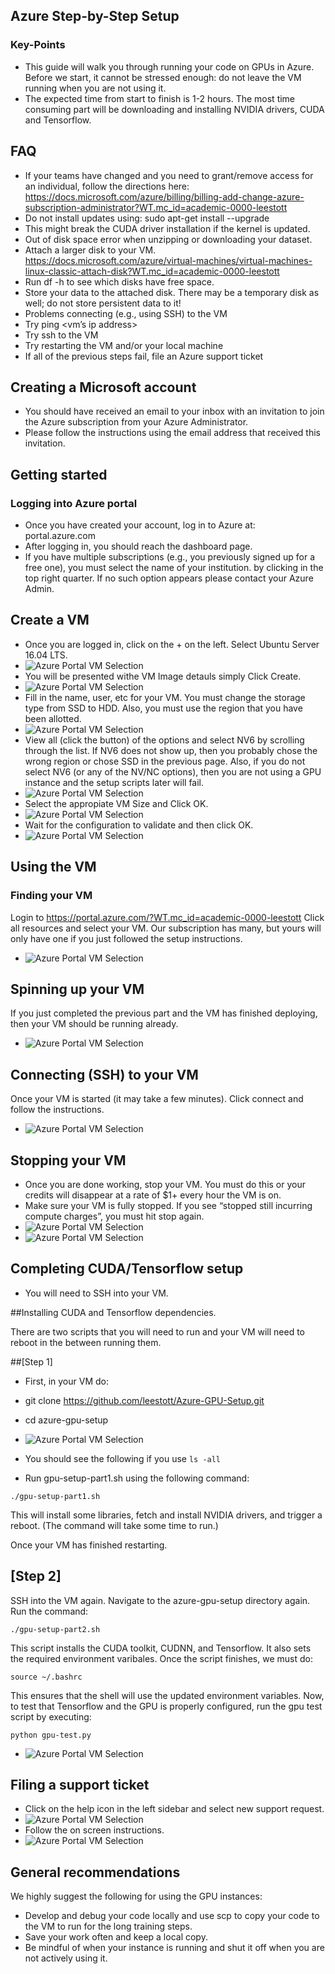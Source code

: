 ## Azure Step-by-Step Setup
### Key-Points

- This guide will walk you through running your code on GPUs in Azure.
Before we start, it cannot be stressed enough: do not leave the VM running when you are not using it.
- The expected time from start to finish is 1-2 hours. The most time consuming part will be downloading and installing NVIDIA drivers, CUDA and Tensorflow.

## FAQ
- If your teams have changed and you need to grant/remove access for an individual, follow the directions here: https://docs.microsoft.com/azure/billing/billing-add-change-azure-subscription-administrator?WT.mc_id=academic-0000-leestott
- Do not install updates using: sudo apt-get install --upgrade
- This might break the CUDA driver installation if the kernel is updated.
- Out of disk space error when unzipping or downloading your dataset. 
- Attach a larger disk to your VM. https://docs.microsoft.com/azure/virtual-machines/virtual-machines-linux-classic-attach-disk?WT.mc_id=academic-0000-leestott
- Run df -h to see which disks have free space. 
- Store your data to the attached disk. There may be a temporary disk as well; do not store persistent data to it!
- Problems connecting (e.g., using SSH) to the VM
- Try ping <vm’s ip address>
- Try ssh to the VM
- Try restarting the VM and/or your local machine
- If all of the previous steps fail, file an Azure support ticket

## Creating a Microsoft account
- You should have received an email to your inbox with an invitation to join the Azure subscription from your Azure Administrator. 
- Please follow the instructions using the email address that received this invitation.
 
## Getting started
### Logging into Azure portal
- Once you have created your account, log in to Azure at: portal.azure.com
- After logging in, you should reach the dashboard page.
- If you have multiple subscriptions (e.g., you previously signed up for a free one), you must select the name of your institution. by clicking in the top right quarter. If no such option appears please contact your Azure Admin. 
 

## Create a VM
- Once you are logged in, click on the + on the left. Select Ubuntu Server 16.04 LTS.
- ![Azure Portal VM Selection](https://github.com/leestott/AzureGPU/blob/master/Images/Azure1.JPG)
- You will be presented withe VM Image detauls simply Click Create.
- ![Azure Portal VM Selection](https://github.com/leestott/AzureGPU/blob/master/Images/Azure2.JPG)
- Fill in the name, user, etc for your VM. You must change the storage type from SSD to HDD. Also, you must use the region that you have been allotted. 
- ![Azure Portal VM Selection](https://github.com/leestott/AzureGPU/blob/master/Images/Azure3.JPG)
- View all (click the button) of the options and select NV6 by scrolling through the list. If NV6 does not show up, then you probably chose the wrong region or chose SSD in the previous page. Also, if you do not select NV6 (or any of the NV/NC options), then you are not using a GPU instance and the setup scripts later will fail.
- ![Azure Portal VM Selection](https://github.com/leestott/AzureGPU/blob/master/Images/Azure4.JPG)
- Select the appropiate VM Size and Click OK.
- ![Azure Portal VM Selection](https://github.com/leestott/AzureGPU/blob/master/Images/Azure5.JPG)
- Wait for the configuration to validate and then click OK.
- ![Azure Portal VM Selection](https://github.com/leestott/AzureGPU/blob/master/Images/Azure6.JPG)
 

## Using the VM
### Finding your VM
Login to https://portal.azure.com/?WT.mc_id=academic-0000-leestott Click all resources and select your VM. Our subscription has many, but yours will only have one if you just followed the setup instructions.
- ![Azure Portal VM Selection](https://github.com/leestott/AzureGPU/blob/master/Images/Azure7.JPG)
 
## Spinning up your VM
If you just completed the previous part and the VM has finished deploying, then your VM should be running already. 
- ![Azure Portal VM Selection](https://github.com/leestott/AzureGPU/blob/master/Images/Azure8.JPG) 

## Connecting (SSH) to your VM
Once your VM is started (it may take a few minutes). Click connect and follow the instructions.
- ![Azure Portal VM Selection](https://github.com/leestott/AzureGPU/blob/master/Images/Azure9.JPG)
 
## Stopping your VM
- Once you are done working, stop your VM. You must do this or your credits will disappear at a rate of $1+ every hour the VM is on.
- Make sure your VM is fully stopped. If you see “stopped still incurring compute charges”, you must hit stop again.
- ![Azure Portal VM Selection](https://github.com/leestott/AzureGPU/blob/master/Images/Azure10.JPG)
- ![Azure Portal VM Selection](https://github.com/leestott/AzureGPU/blob/master/Images/Azure11.JPG)

 
## Completing CUDA/Tensorflow setup
- You will need to SSH into your VM. 

##Installing CUDA and Tensorflow dependencies. 

There are two scripts that you will need to run and your VM will need to reboot in the between running them.

##[Step 1]
- First, in your VM do:
- git clone https://github.com/leestott/Azure-GPU-Setup.git
- cd azure-gpu-setup
- ![Azure Portal VM Selection](https://github.com/leestott/AzureGPU/blob/master/Images/Azure12.JPG)

- You should see the following if you use 
```ls -all```
 
- Run gpu-setup-part1.sh using the following command:

```./gpu-setup-part1.sh```

This will install some libraries, fetch and install NVIDIA drivers, and trigger a reboot. (The command will take some time to run.)

Once your VM has finished restarting. 

## [Step 2]

SSH into the VM again. Navigate to the azure-gpu-setup directory again. Run the command:
	
```./gpu-setup-part2.sh```

This script installs the CUDA toolkit, CUDNN, and Tensorflow. It also sets the required environment varibales. Once the script finishes, we must do:
	
```source ~/.bashrc```

This ensures that the shell will use the updated environment variables. Now, to test that Tensorflow and the GPU is properly configured, run the gpu test script by executing:

```python gpu-test.py```
 - ![Azure Portal VM Selection](https://github.com/leestott/AzureGPU/blob/master/Images/Azure13.JPG)


## Filing a support ticket
- Click on the help icon in the left sidebar and select new support request.
- ![Azure Portal VM Selection](https://github.com/leestott/AzureGPU/blob/master/Images/Azure14.JPG)
- Follow the on screen instructions.
 - ![Azure Portal VM Selection](https://github.com/leestott/AzureGPU/blob/master/Images/Azure15.JPG)

## General recommendations
We highly suggest the following for using the GPU instances:
- Develop and debug your code locally and use scp to copy your code to the VM to run for the long training steps.
- Save your work often and keep a local copy.
- Be mindful of when your instance is running and shut it off when you are not actively using it.


